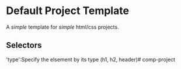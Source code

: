 # Default Project Template

A _simple_ template for _simple_ html/css projects.


## Selectors

'type':Specify the elsement by its type (h1, h2, header)# comp-project
